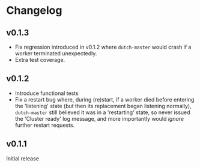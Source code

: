 # Changelog

## v0.1.3

* Fix regression introduced in v0.1.2 where `dutch-master` would crash if a worker terminated unexpectedly.
* Extra test coverage.

## v0.1.2

* Introduce functional tests
* Fix a restart bug where, during (re)start, if a worker died before entering the 'listening' state (but then its replacement began listening normally), `dutch-master` still believed it was in a 'restarting' state, so never issued the 'Cluster ready' log message, and more importantly would *ignore* further restart requests.

## v0.1.1

Initial release
